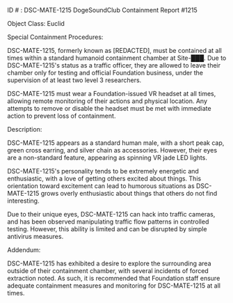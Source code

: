 ID # : DSC-MATE-1215
DogeSoundClub Containment Report #1215

Object Class: Euclid

Special Containment Procedures:

DSC-MATE-1215, formerly known as [REDACTED], must be contained at all times within a standard humanoid containment chamber at Site-███. Due to DSC-MATE-1215's status as a traffic officer, they are allowed to leave their chamber only for testing and official Foundation business, under the supervision of at least two level 3 researchers.

DSC-MATE-1215 must wear a Foundation-issued VR headset at all times, allowing remote monitoring of their actions and physical location. Any attempts to remove or disable the headset must be met with immediate action to prevent loss of containment.

Description:

DSC-MATE-1215 appears as a standard human male, with a short peak cap, green cross earring, and silver chain as accessories. However, their eyes are a non-standard feature, appearing as spinning VR jade LED lights.

DSC-MATE-1215's personality tends to be extremely energetic and enthusiastic, with a love of getting others excited about things. This orientation toward excitement can lead to humorous situations as DSC-MATE-1215 grows overly enthusiastic about things that others do not find interesting.

Due to their unique eyes, DSC-MATE-1215 can hack into traffic cameras, and has been observed manipulating traffic flow patterns in controlled testing. However, this ability is limited and can be disrupted by simple antivirus measures.

Addendum:

DSC-MATE-1215 has exhibited a desire to explore the surrounding area outside of their containment chamber, with several incidents of forced extraction noted. As such, it is recommended that Foundation staff ensure adequate containment measures and monitoring for DSC-MATE-1215 at all times.